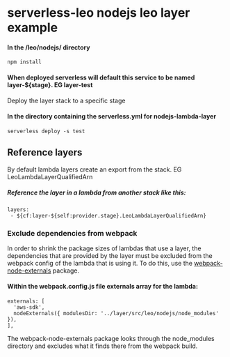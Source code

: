# serverless-leo nodejs leo layer example

#### In the /leo/nodejs/ directory
```
npm install
```
#### When deployed serverless will default this service to be named layer-${stage}. EG layer-test
Deploy the layer stack to a specific stage
#### In the directory containing the serverless.yml for nodejs-lambda-layer
```
serverless deploy -s test
```
## Reference layers
By default lambda layers create an export from the stack. EG LeoLambdaLayerQualifiedArn
##### Reference the layer in a lambda from another stack like this:
```
layers:
 - ${cf:layer-${self:provider.stage}.LeoLambdaLayerQualifiedArn}
```

### Exclude dependencies from webpack
In order to shrink the package sizes of lambdas that use a layer, the dependencies that are provided by the layer must be excluded from the webpack config of the lambda that is using it. To do this, use the [webpack-node-externals](https://www.npmjs.com/package/webpack-node-externals) package.
#### Within the webpack.config.js file externals array for the lambda:
```
externals: [
  'aws-sdk',
  nodeExternals({ modulesDir: '../layer/src/leo/nodejs/node_modules' }),
],
```
The webpack-node-externals package looks through the node_modules directory and excludes what it finds there from the webpack build.
